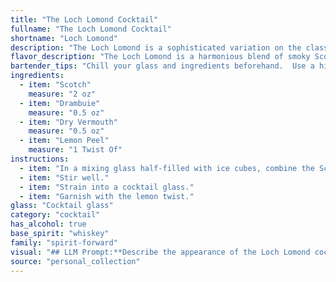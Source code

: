 ```yaml
---
title: "The Loch Lomond Cocktail"
fullname: "The Loch Lomond Cocktail"
shortname: "Loch Lomond"
description: "The Loch Lomond is a sophisticated variation on the classic **Whiskey Sour** family.  Its origins are unclear, but the blend of Scotch, sweet Drambuie, and dry Vermouth likely emerged in the late 19th or early 20th century, reflecting the growing popularity of Scotch whisky cocktails. "
flavor_description: "The Loch Lomond is a harmonious blend of smoky Scotch, sweet and herbal Drambuie, dry vermouth's botanical complexity, and a zesty lemon peel. The result is a balanced, slightly sweet cocktail with a lingering smoky finish. The vermouth adds a dry, slightly bitter note, while the lemon peel provides a refreshing citrus touch. It's a sophisticated and elegant cocktail, perfect for sipping slowly on a chilly evening. "
bartender_tips: "Chill your glass and ingredients beforehand.  Use a high-quality Scotch for the best flavor.  When twisting the lemon peel, express the oils over the drink for a citrusy aroma.  Stir, don't shake, to avoid diluting the cocktail.  Garnish with the lemon peel for a beautiful and aromatic touch.  Remember, a good Loch Lomond is all about balance between the smoky Scotch, sweet Drambuie, and dry Vermouth. "
ingredients:
  - item: "Scotch"
    measure: "2 oz"
  - item: "Drambuie"
    measure: "0.5 oz"
  - item: "Dry Vermouth"
    measure: "0.5 oz"
  - item: "Lemon Peel"
    measure: "1 Twist Of"
instructions:
  - item: "In a mixing glass half-filled with ice cubes, combine the Scotch, Drambuie, and vermouth."
  - item: "Stir well."
  - item: "Strain into a cocktail glass."
  - item: "Garnish with the lemon twist."
glass: "Cocktail glass"
category: "cocktail"
has_alcohol: true
base_spirit: "whiskey"
family: "spirit-forward"
visual: "## LLM Prompt:**Describe the appearance of the Loch Lomond cocktail, made with Scotch, Drambuie, dry vermouth, and a lemon peel garnish. Consider the following aspects:*** **Color:** What is the overall color of the cocktail? Is it a deep amber, a lighter gold, or something else entirely? * **Clarity:** Is the cocktail clear, cloudy, or slightly hazy? * **Texture:** Does it have a smooth, oily, or viscous texture?* **Garnish:**  How does the lemon peel affect the visual appeal? Is it a simple twist, a spiral, or something more elaborate? Is it floating or submerged?* **Glassware:** The cocktail is typically served in a chilled coupe glass. How does the shape of the glass enhance its appearance? **Example:**The Loch Lomond, swirling in a chilled coupe glass, presents a breathtaking spectacle. Its color is a rich, deep amber, reminiscent of the sun setting over the highlands. The liquid itself is surprisingly clear, with a slight oily sheen that catches the light. A spiral of lemon peel, meticulously twisted and carefully placed, adds a touch of citrusy brightness to the overall composition, floating effortlessly on the surface. The entire drink is an embodiment of elegance and sophistication. "
source: "personal_collection"
---
```


